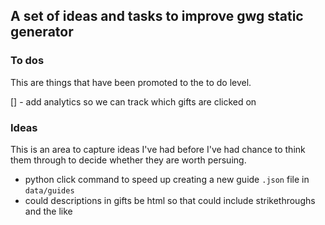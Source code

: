 ## A set of ideas and tasks to improve gwg static generator

### To dos

This are things that have been promoted to the to do level.

[] - add analytics so we can track which gifts are clicked on

### Ideas

This is an area to capture ideas I've had before I've had chance to think them through to decide whether they are worth persuing.

* python click command to speed up creating a new guide `.json` file in `data/guides`
* could descriptions in gifts be html so that could include strikethroughs and the like
